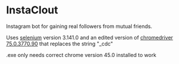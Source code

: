 # InstaClout  
Instagram bot for gaining real followers from mutual friends.  
  
Uses [selenium](https://selenium-python.readthedocs.io/) version 3.141.0 and an edited version of [chromedriver 75.0.3770.90](https://chromedriver.storage.googleapis.com/index.html?path=75.0.3770.90/) that replaces the string "_cdc"

.exe only needs correct chrome version 45.0 installed to work 
